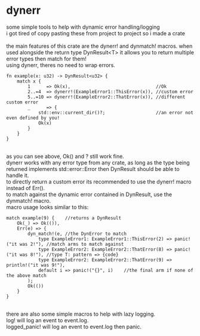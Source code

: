 # dynerr
some simple tools to help with dynamic error handling/logging\
i got tired of copy pasting these from project to project so i made a crate\
\
the main features of this crate are the dynerr! and dynmatch! macros. when used alongside the return type DynResult\<T\> it allows you to return multiple error types then match for them!\
using dynerr, theres no need to wrap errors.

```
fn example(x: u32) -> DynResult<u32> {
    match x {
        1      => Ok(x),                                //Ok
        2..=4  => dynerr!(ExampleError1::ThisError(x)), //custom error
        5..=10 => dynerr!(ExampleError2::ThatError(x)), //different custom error
        _      => {     
            std::env::current_dir()?;                   //an error not even defined by you!
            Ok(x)
        }
    }
}
```
\
as you can see above, Ok() and ? still work fine.\
dynerr works with any error type from any crate, as long as the type being returned implements std::error::Error then DynResult<T> should be able to handle it.\
to directly return a custom error its recommended to use the dynerr! macro instead of Err().\
to match against the dynamic error contained in DynResult, use the dynmatch! macro.\
macro usage looks similar to this:
    
```
match example(9) {    //returns a DynResult
    Ok(_) => Ok(()),
    Err(e) => {
        dyn_match!(e, //the DynError to match
            type ExampleError1: ExampleError1::ThisError(2) => panic!("it was 2!"), //match arms to match against
            type ExampleError2: ExampleError2::ThatError(8) => panic!("it was 8!"), //type T: pattern => {code}
            type ExampleError2: ExampleError2::ThatError(9) => println!("it was 9!"),
            default i => panic!("{}", i)    //the final arm if none of the above match
        );
        Ok(())
    }
}
```
\
there are also some simple macros to help with lazy logging.\
log! will log an event to event.log.\
logged_panic! will log an event to event.log then panic.

